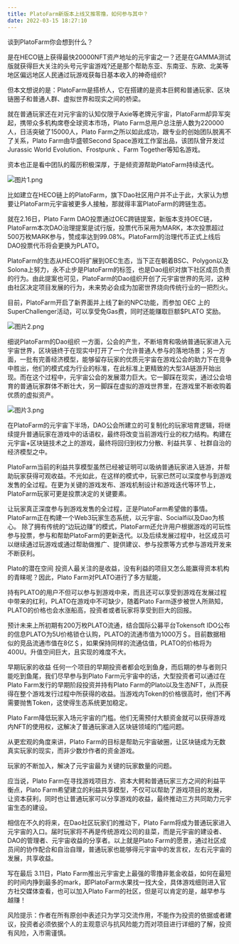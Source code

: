 ```yaml
---
title: PlatoFarm新版本上线又推零撸，如何参与其中？
date: 2022-03-15 18:27:10
---
```

谈到PlatoFarm你会想到什么？

是在HECO链上获得最快20000NFT资产地址的元宇宙之一？还是在GAMMA测试版就获得巨大关注的头号元宇宙游戏?还是那个帮助东亚、东南亚、东欧、北美等地区偏远地区人民通过玩游戏获每日基本收入的神奇组织?

但本文想说的是：PlatoFarm是搭桥人，它在搭建的是资本巨鳄和普通玩家、区块链圈子和普通人群、虚拟世界和现实之间的桥梁。

就在普通玩家还在对元宇宙的认知仅限于Axie等老牌元宇宙，PlatoFarm却异军突起，携带众多机构席卷全球资本市场，Plato Farm总用户总注册人数为220000人，日活突破了15000人，Plato Farm之所以如此成功，跟专业的创始团队脱离不了关系，Plato Farm由华盛顿Second Space游戏工作室出品，该团队曾开发过Jurassic World Evolution、Frostpunk 、Farm Together等知名游戏。

资本也正是看中团队的履历积极深厚，于是倾资源帮助PlatoFarm持续迭代。

![图片1.png](https://smartsignature-img.oss-cn-hongkong.aliyuncs.com/article/2022/03/15/245d8f01265a8e3a3e14b1d624ea0cfa.png)

比如建立在HECO链上的PlatoFarm，旗下Dao社区用户并不止于此，大家认为想要让PlatoFarm元宇宙被更多人接触，那就得丰富PlatoFarm的跨链生态。

就在2.16日，Plato Farm DAO投票通过OEC跨链提案，新版本支持OEC链，PlatoFarm本次DAO治理提案是试行版，投票代币采用为MARK，本次投票超过500万枚MARK参与，赞成率达到99.08%。PlatoFarm的治理代币正式上线后DAO投票代币将会更换为PLATO。

PlatoFarm的生态从HECO将扩展到OEC生态，当下正在朝着BSC、Polygon以及Solona上努力，永不止步是PlatoFarm的标签，也是Dao组织对旗下社区成员负责的行为。由此提案也可见，PlatoFarm的Dao组织开创了元宇宙世界的先河，这种由社区决定项目发展的行为，未来势必会成为加密世界烧向传统行业的一把烈火。


目前，PlatoFarm开启了新界面并上线了新的NPC功能，而参加 OEC 上的SuperChallenger活动，可以享受免Gas费，同时还能赚取巨额$PLATO 奖励。

![图片2.png](https://smartsignature-img.oss-cn-hongkong.aliyuncs.com/article/2022/03/15/83bc73bed5ca849f3d53b554106aa7f5.png)


细说PlatoFarm的Dao组织
一方面，公会的产生，不断培育和吸纳普通玩家进入元宇宙世界，区块链终于在现实中打开了一个允许普通人参与的落地场景；另一方面，一批有完善经济模型，能够留存玩家的优质元宇宙在游戏公会的助力下在竞争中胜出，他们的模式成为行业的标准，在此标准上更精致的大型3A链游开始出现。而在这个过程中，元宇宙公会的发展潜力巨大。它一脚踩在现实，通过公会培育的普通玩家群体不断壮大，另一脚踩在虚拟的游戏世界里，在游戏里不断收购着优质的虚拟资产。

![图片3.png](https://smartsignature-img.oss-cn-hongkong.aliyuncs.com/article/2022/03/15/aec1d02fb14c005794148141be80ad1f.png)

在PlatoFarm的元宇宙下半场，DAO公会所建立的可复制化的玩家培育逻辑，将继续提升普通玩家在游戏中的话语权，最终将改变当前游戏行业的权力结构。构建在元宇宙+区块链技术之上的游戏，最终将回归到权力分散、利益共享 、社群自治的经济模型之中。

PlatoFarm当前的利益共享模型虽然已经被证明可以吸纳普通玩家进入链游，并帮助玩家获得可观收益。不光如此，在这样的模式中，玩家已然可以深度参与到游戏发售的全过程。在更为关键的游戏发布、游戏机制设计和游戏迭代等环节上，PlatoFarm玩家可更是投票决定的关键要素。

让玩家真正深度参与到游戏发售的全过程，正是PlatoFarm希望做的事情。PlatoFarm正在构建一个Web3玩家生态系统，以元宇宙、Socialfi以及Dao为核心。 除了拥有传统的“边玩边赚”的模式，PlatoFarm还允许用户根据游戏的可玩性参与投票，参与和帮助PlatoFarm的更新迭代。以及后续发展过程中，社区成员可以继续通过玩游戏或通过帮助做推广、提供建议、参与投票等方式参与游戏开发来不断获利。

Plato的潜在空间
投资人最关注的是收益，没有利益的项目又怎么能赢得资本机构的青睐呢？因此，Plato Farm对PLATO进行了多方赋能，

持有PLATO的用户不但可以参与到游戏中来，而且还可以享受到游戏在发展过程中带来的红利，PLATO在游戏中不可缺少，随着Plato Farm逐步被世人所熟知，PLATO的价格也会水涨船高，投资者或者玩家将享受到巨大的回报。

预计未来上所初期有200万枚PLATO流通，结合国际公募平台Tokensoft IDO公布的信息PLATO为5U价格锁仓认购，PLATO的流通市值为1000万＄。目前数据相似的竞品流通市值在8亿＄，如果保持同样的流通估值，PLATO的价格将为400U。升值空间巨大，且实现的难度不大。


早期玩家的收益
任何一个项目的早期投资者都会吃到鱼身，而后期的参与者则只能吃到鱼尾，我们尽早参与到Plato Farm元宇宙中的话，大型投资者可以通过在Plato Farm发行的早期阶段投资并持有Plato Farm的Plato以及生态NFT，从而获得在整个游戏发行过程中所获得的收益。当游戏内Token的价格很高时，他们不再需要抛售Token，这使得生态系统更加稳定。 

Plato Farm降低玩家入场元宇宙的门槛。他们无需预付大额资金就可以获得游戏内NFT的使用权，这解决了普通玩家进入区块链领域的门槛问题。

从更宏观的角度来讲，Plato Farm的目标是帮助元宇宙破圈，让区块链成为无数真实玩家的现实，而非少数炒作者的资金游戏。

玩家的不断加入，解决了元宇宙最为关键的玩家数量的问题。

应当说，Plato Farm在寻找游戏项目方、资本大鳄和普通玩家三方之间的利益平衡点，Plato Farm希望建立的利益共享模型，不仅可以帮助了游戏项目的发展，让资本获利，同时也让普通玩家可以分享游戏的收益，最终推动三方共同助力元宇宙生态的建设。

相信在不久的将来，在Dao社区玩家们的推动下，Plato Farm将成为普通玩家进入元宇宙的入口。届时玩家将不再是传统游戏公司的韭菜，而是元宇宙的建设者、DAO的管理者、元宇宙收益的分享者。以上就是Plato Farm的愿景，通过社区成员间的协作配合和自治自理，普通玩家也能够得元宇宙中的发言权，左右元宇宙的发展，共享收益。

写在最后
3.11日，Plato Farm推出元宇宙史上最强的零撸非氪金收益，如何在最短的时间内挣到最多的mark，即PlatoFarm水果找一找大全，具体游戏细则进入官方社交媒体查看，也可以加入Plato Farm的社区，但是可以肯定的是，越早参与越赚！





风险提示：作者在所有原创中表述只为学习交流作用，不能作为投资的依据或者建议，投资者必须依据个人的主观意识与抗风险能力而对项目进行详细的了解，投资有风险，入市需谨慎。